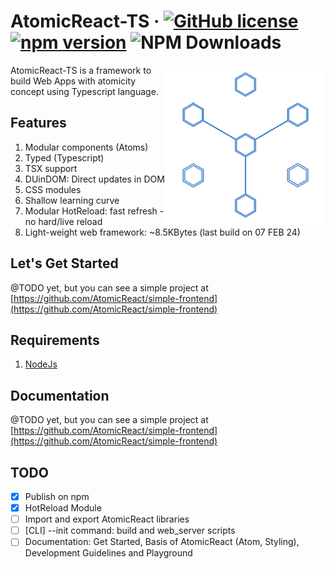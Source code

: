 # AtomicReact-TS  &middot; [![GitHub license](https://img.shields.io/badge/license-MIT-blue.svg)](https://github.com/AtomicReact/AtomicReact-TS/blob/master/LICENSE) [![npm version](https://img.shields.io/npm/v/atomicreact-ts.svg?style=flat)](https://www.npmjs.com/package/atomicreact-ts) ![NPM Downloads](https://img.shields.io/npm/dt/atomicreact-ts.svg)

<img align="right" width="256" height="256"
     alt="AtomicReact-TS logo"
     src="./docs/assets/logo.svg">

AtomicReact-TS is a framework to build Web Apps with atomicity concept using Typescript language.

## Features

1. Modular components (Atoms)
2. Typed (Typescript)
3. TSX support
4. DUinDOM: Direct updates in DOM
5. CSS modules
6. Shallow learning curve
7. Modular HotReload: fast refresh - no hard/live reload
8. Light-weight web framework: ~8.5KBytes  (last build on 07 FEB 24)

## Let's Get Started

@TODO yet, but you can see a simple project at [https://github.com/AtomicReact/simple-frontend](https://github.com/AtomicReact/simple-frontend)

## Requirements
1. [NodeJs](https://nodejs.org)

## Documentation

@TODO yet, but you can see a simple project at [https://github.com/AtomicReact/simple-frontend](https://github.com/AtomicReact/simple-frontend)

## TODO

- [X] Publish on npm
- [X] HotReload Module
- [ ] Import and export AtomicReact libraries 
- [ ] [CLI] --init command: build and web_server scripts
- [ ] Documentation: Get Started, Basis of AtomicReact (Atom, Styling), Development Guidelines and Playground